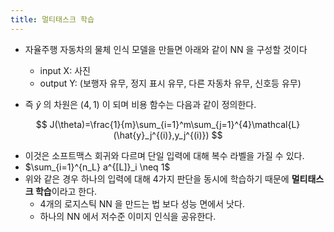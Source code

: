 ```yaml
---
title: 멀티태스크 학습
---
```

- 자율주행 자동차의 물체 인식 모델을 만들면 아래와 같이 NN 을 구성할 것이다
    - input X: 사진
    - output Y: (보행자 유무, 정지 표시 유무, 다른 자동차 유무, 신호등 유무)

- 즉 $\hat{y}$ 의 차원은 $(4, 1)$  이 되며 비용 함수는 다음과 같이 정의한다.

$$
J(\theta)=\frac{1}{m}\sum_{i=1}^m\sum_{j=1}^{4}\mathcal{L}(\hat{y}_j^{(i)},y_j^{(i)})
$$

- 이것은 소프트맥스 회귀와 다르며 단일 입력에 대해 복수 라벨을 가질 수 있다.
- $\sum_{i=1}^{n_L} a^{[L]}_i \neq 1$
- 위와 같은 경우 하나의 입력에 대해 4가지 판단을 동시에 학습하기 때문에 **멀티태스크 학습**이라고 한다.
    - 4개의 로지스틱 NN 을 만드는 법 보다 성능 면에서 낫다.
    - 하나의 NN 에서 저수준 이미지 인식을 공유한다.